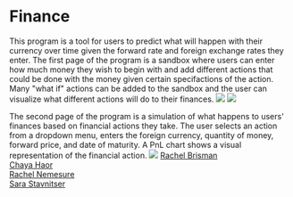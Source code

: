 ﻿# Finance
This program is a tool for users to predict what will happen with their currency over time given the forward rate and 
foreign exchange rates they enter. The first page of the program is a sandbox where users can enter how much money they 
wish to begin with and add different actions that could be done with the money given certain specifactions of the action. 
Many "what if" actions can be added to the sandbox and the user can visualize what different 
actions will do to their finances.
![](/Users/sarastavnitser/Downloads/sandboxBefore.png)
![](/Users/sarastavnitser/Downloads/sandboxAfter.png)

The second page of the program is a simulation of what happens to users' finances based on 
financial actions they take. The user selects an action from a dropdown menu, enters the foreign currency, quantity of 
money, forward price, and date of maturity. A PnL chart shows a visual representation of the financial action.
![](/Users/sarastavnitser/Downloads/finance.png)
[Rachel Brisman](https://github.com/RachelBrisman) <br>
[Chaya Haor](https://github.com/ChayaHaor) <br>
[Rachel Nemesure](https://github.com/RachelRebecca) <br>
[Sara Stavnitser](https://github.com/sarastavnitser) <br>
